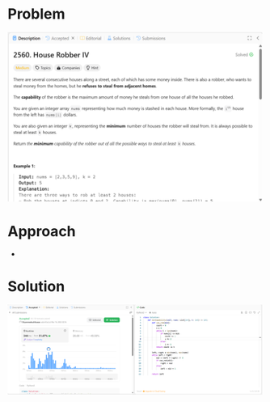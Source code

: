 # Problem
![Problem Description](https://github.com/praiseorji4/leetcode-daily/blob/main/solutions/2025-03/day15/images/problem.png?raw=true)

# Approach
- 

# Solution
![Submission Results](https://github.com/praiseorji4/leetcode-daily/blob/main/solutions/2025-03/day15/images/submission.png?raw=true)